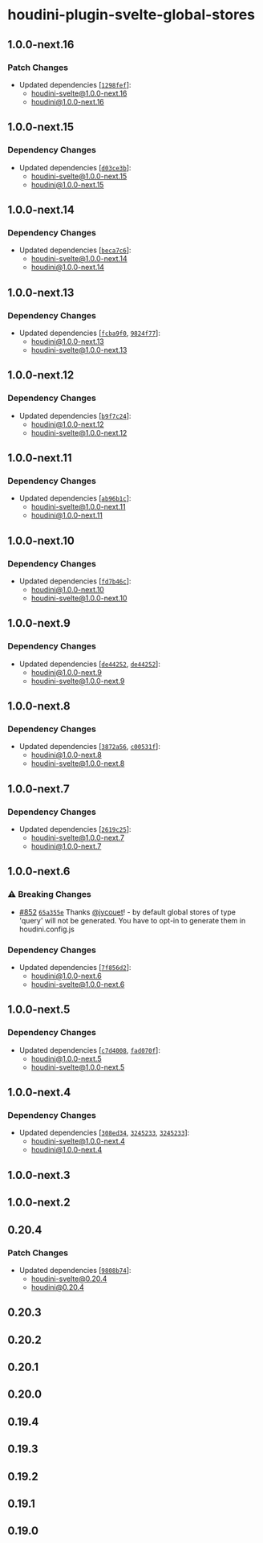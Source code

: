 # houdini-plugin-svelte-global-stores

## 1.0.0-next.16

### Patch Changes

-   Updated dependencies [[`1298fef`](https://github.com/HoudiniGraphql/houdini/commit/1298fef24b7a0b8e377b1de4ff2892317516c75f)]:
    -   houdini-svelte@1.0.0-next.16
    -   houdini@1.0.0-next.16

## 1.0.0-next.15

### Dependency Changes

-   Updated dependencies [[`d03ce3b`](https://github.com/HoudiniGraphql/houdini/commit/d03ce3ba3ab70bc3e94d81b87a1b1111cf206a50)]:
    -   houdini-svelte@1.0.0-next.15
    -   houdini@1.0.0-next.15

## 1.0.0-next.14

### Dependency Changes

-   Updated dependencies [[`beca7c6`](https://github.com/HoudiniGraphql/houdini/commit/beca7c6d04747040c5dc1b1067978a0886e6ca77)]:
    -   houdini-svelte@1.0.0-next.14
    -   houdini@1.0.0-next.14

## 1.0.0-next.13

### Dependency Changes

-   Updated dependencies [[`fcba9f0`](https://github.com/HoudiniGraphql/houdini/commit/fcba9f0589ac6c066f95623d819cd9ea05d151a9), [`9824f77`](https://github.com/HoudiniGraphql/houdini/commit/9824f77f88015ca7eb03ee988700b72cd3651cdf)]:
    -   houdini@1.0.0-next.13
    -   houdini-svelte@1.0.0-next.13

## 1.0.0-next.12

### Dependency Changes

-   Updated dependencies [[`b9f7c24`](https://github.com/HoudiniGraphql/houdini/commit/b9f7c241c540b12a0352b4db2c6be63df5ea54d7)]:
    -   houdini@1.0.0-next.12
    -   houdini-svelte@1.0.0-next.12

## 1.0.0-next.11

### Dependency Changes

-   Updated dependencies [[`ab96b1c`](https://github.com/HoudiniGraphql/houdini/commit/ab96b1cbdeb33385a36cd72ff5e7a1d04447577b)]:
    -   houdini-svelte@1.0.0-next.11
    -   houdini@1.0.0-next.11

## 1.0.0-next.10

### Dependency Changes

-   Updated dependencies [[`fd7b46c`](https://github.com/HoudiniGraphql/houdini/commit/fd7b46c4ab5392e643a6e6bb243697147d13fd2b)]:
    -   houdini@1.0.0-next.10
    -   houdini-svelte@1.0.0-next.10

## 1.0.0-next.9

### Dependency Changes

-   Updated dependencies [[`de44252`](https://github.com/HoudiniGraphql/houdini/commit/de442526e7518cc575e8f00b94767fa3d45e6f91), [`de44252`](https://github.com/HoudiniGraphql/houdini/commit/de442526e7518cc575e8f00b94767fa3d45e6f91)]:
    -   houdini@1.0.0-next.9
    -   houdini-svelte@1.0.0-next.9

## 1.0.0-next.8

### Dependency Changes

-   Updated dependencies [[`3872a56`](https://github.com/HoudiniGraphql/houdini/commit/3872a5603b791e2530b3617bf61422e7444a483e), [`c00531f`](https://github.com/HoudiniGraphql/houdini/commit/c00531f9e5e4e57281d845816a3c92ec17faf6b8)]:
    -   houdini@1.0.0-next.8
    -   houdini-svelte@1.0.0-next.8

## 1.0.0-next.7

### Dependency Changes

-   Updated dependencies [[`2619c25`](https://github.com/HoudiniGraphql/houdini/commit/2619c25d643752fb53f9ac812f022463edc8a791)]:
    -   houdini-svelte@1.0.0-next.7
    -   houdini@1.0.0-next.7

## 1.0.0-next.6

### ⚠️ Breaking Changes

-   [#852](https://github.com/HoudiniGraphql/houdini/pull/852) [`65a355e`](https://github.com/HoudiniGraphql/houdini/commit/65a355e68a2c68329356a4d639adf3e1328aa435) Thanks [@jycouet](https://github.com/jycouet)! - by default global stores of type 'query' will not be generated. You have to opt-in to generate them in houdini.config.js

### Dependency Changes

-   Updated dependencies [[`7f856d2`](https://github.com/HoudiniGraphql/houdini/commit/7f856d2b7b716b39bacae84de93b6a718bb10a84)]:
    -   houdini@1.0.0-next.6
    -   houdini-svelte@1.0.0-next.6

## 1.0.0-next.5

### Dependency Changes

-   Updated dependencies [[`c7d4008`](https://github.com/HoudiniGraphql/houdini/commit/c7d4008f67dd9e25cab4e3816d0459ad6ff7c436), [`fad070f`](https://github.com/HoudiniGraphql/houdini/commit/fad070f04bd82acdcd71ecdaed52783f468b5216)]:
    -   houdini@1.0.0-next.5
    -   houdini-svelte@1.0.0-next.5

## 1.0.0-next.4

### Dependency Changes

-   Updated dependencies [[`308ed34`](https://github.com/HoudiniGraphql/houdini/commit/308ed34af9be4913a1d5c9ac998ff53599601667), [`3245233`](https://github.com/HoudiniGraphql/houdini/commit/32452332c446a6a779a687bd80e2278f1e66ceef), [`3245233`](https://github.com/HoudiniGraphql/houdini/commit/32452332c446a6a779a687bd80e2278f1e66ceef)]:
    -   houdini-svelte@1.0.0-next.4
    -   houdini@1.0.0-next.4

## 1.0.0-next.3

## 1.0.0-next.2

## 0.20.4

### Patch Changes

-   Updated dependencies [[`9808b74`](https://github.com/HoudiniGraphql/houdini/commit/9808b74176bc36fd847372ca7973605c725a5e51)]:
    -   houdini-svelte@0.20.4
    -   houdini@0.20.4

## 0.20.3

## 0.20.2

## 0.20.1

## 0.20.0

## 0.19.4

## 0.19.3

## 0.19.2

## 0.19.1

## 0.19.0
